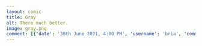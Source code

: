 ```yaml
---
layout: comic
title: Gray
alt: There much better.
image: gray.png
comment: [{'date': '30th June 2021, 4:00 PM', 'username': 'bria', 'comment': 'Okay folks, here&#039;s the deal - I&#039;m gonna try to actually post comics regularly again, at least for the time being, but only twice a month.  I think I can maybe keep up with that!'}]
---
```

